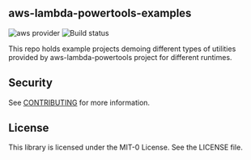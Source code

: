 ## aws-lambda-powertools-examples

![aws provider](https://img.shields.io/badge/provider-AWS-orange?logo=amazon-aws&color=ff9900) ![Build status](https://github.com/aws-samples/aws-lambda-powertools-examples/actions/workflows/build.yml/badge.svg)

This repo holds example projects demoing different types of utilities provided by aws-lambda-powertools project for different 
runtimes.

## Security

See [CONTRIBUTING](CONTRIBUTING.md#security-issue-notifications) for more information.

## License

This library is licensed under the MIT-0 License. See the LICENSE file.

